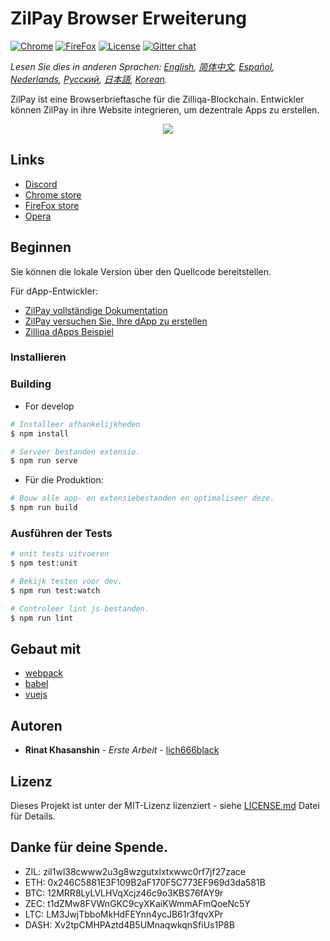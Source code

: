 # ZilPay Browser Erweiterung

[![Chrome](https://img.shields.io/chrome-web-store/v/klnaejjgbibmhlephnhpmaofohgkpgkd)](https://chrome.google.com/webstore/detail/zilpay/klnaejjgbibmhlephnhpmaofohgkpgkd?utm_source=chrome-ntp-icon)
[![FireFox](https://img.shields.io/amo/v/zilpay)](https://addons.mozilla.org/en-GB/firefox/addon/zilpay/)
[![License](https://img.shields.io/badge/License-MIT-blue.svg)](https://github.com/Zilliqa/scilla/blob/master/LICENSE)
[![Gitter chat](http://img.shields.io/badge/chat-on%20gitter-077a8f.svg)](https://gitter.im/Zilliqa/General)

*Lesen Sie dies in anderen Sprachen: [English](README.md), [简体中文](README_ZH-CN.md), [Español](README_ES.md), [Nederlands](intro_NL.md), [Русский](README_RU.md), [日本語](README_JP.md), [Korean](README_KR.md).*

ZilPay ist eine Browserbrieftasche für die Zilliqa-Blockchain. Entwickler können ZilPay in ihre Website integrieren, um dezentrale Apps zu erstellen.

<p align="center">
  <a href="https://zilpay.xyz"><img src="https://github.com/lich666dead/zil-pay/blob/master/imgs/preview.png"></a>
</p>

## Links
+ [Discord](https://discordapp.com/channels/370992535725932544/636917110089580544)
+ [Chrome store](https://chrome.google.com/webstore/detail/zilpay/klnaejjgbibmhlephnhpmaofohgkpgkd?utm_source=chrome-ntp-icon)
+ [FireFox store](https://addons.mozilla.org/en-GB/firefox/addon/zilpay/)
+ [Opera](https://chrome.google.com/webstore/detail/zilpay/klnaejjgbibmhlephnhpmaofohgkpgkd?utm_source=chrome-ntp-icon)

## Beginnen
Sie können die lokale Version über den Quellcode bereitstellen.

Für dApp-Entwickler:
+ [ZilPay vollständige Dokumentation](https://zilpay.xyz/Documentation/)
+ [ZilPay versuchen Sie, Ihre dApp zu erstellen](https://medium.com/coinmonks/test-and-develop-dapps-on-zilliqa-with-zilpay-52b165f118bf?source=friends_link&sk=2a60070ddac60677ec36b1234c60222a)
+ [Zilliqa dApps Beispiel](https://github.com/lich666dead/zilliqa-dApps)

### Installieren

### Building

* For develop
```bash
# Installeer afhankelijkheden
$ npm install

# Serveer bestanden extensie.
$ npm run serve
```

* Für die Produktion:
```bash
# Bouw alle app- en extensiebestanden en optimaliseer deze.
$ npm run build
```

### Ausführen der Tests
```bash
# unit tests uitvoeren
$ npm test:unit

# Bekijk testen voor dev.
$ npm run test:watch

# Controleer lint js-bestanden.
$ npm run lint
```

## Gebaut mit

* [webpack](https://github.com/webpack/webpack)
* [babel](https://github.com/babel/babel)
* [vuejs](https://github.com/vuejs)

## Autoren

* **Rinat Khasanshin** - *Erste Arbeit* - [lich666black](https://github.com/lich666dead)

## Lizenz

Dieses Projekt ist unter der MIT-Lizenz lizenziert - siehe [LICENSE.md](https://github.com/zilpay/zil-pay/blob/master/LICENSE) Datei für Details.

Danke für deine Spende.
------

- ZIL: zil1wl38cwww2u3g8wzgutxlxtxwwc0rf7jf27zace
- ETH: 0x246C5881E3F109B2aF170F5C773EF969d3da581B
- BTC: 12MRR8LyLVLHVqXcjz46c9o3KBS76fAY9r
- ZEC: t1dZMw8FVWnGKC9cyXKaiKWmmAFmQoeNc5Y
- LTC: LM3JwjTbboMkHdFEYnn4ycJB61r3fqvXPr
- DASH: Xv2tpCMHPAztd4B5UMnaqwkqnSfiUs1P8B
